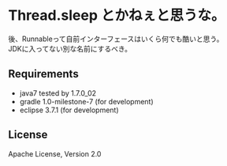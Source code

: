 # Thread.sleep とかねぇと思うな。

後、Runnableって自前インターフェースはいくら何でも酷いと思う。  
JDKに入ってない別な名前にするべき。  

## Requirements
* java7 tested by 1.7.0_02
* gradle 1.0-milestone-7 (for development)
* eclipse 3.7.1 (for development)

## License
Apache License, Version 2.0
